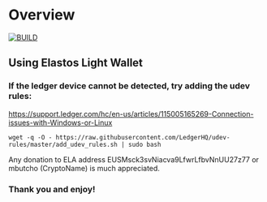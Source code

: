 # Overview
[![BUILD](https://github.com/MButcho/elastos-light-wallet/actions/workflows/build.yml/badge.svg)](https://github.com/MButcho/elastos-light-wallet/actions/workflows/build.yml)

## Using Elastos Light Wallet

### If the ledger device cannot be detected, try adding the udev rules:
https://support.ledger.com/hc/en-us/articles/115005165269-Connection-issues-with-Windows-or-Linux

```
wget -q -O - https://raw.githubusercontent.com/LedgerHQ/udev-rules/master/add_udev_rules.sh | sudo bash
```

Any donation to ELA address EUSMsck3svNiacva9LfwrLfbvNnUU27z77 or mbutcho (CryptoName) is much appreciated.

### Thank you and enjoy!